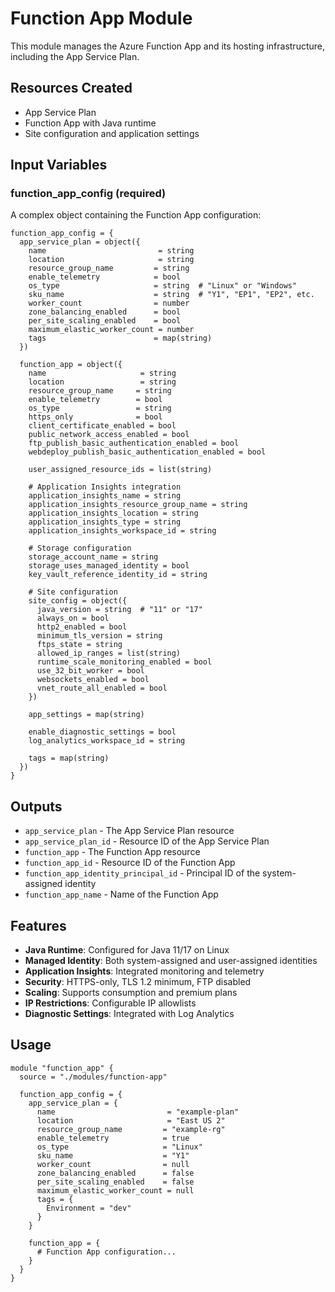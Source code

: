 # Function App Module

This module manages the Azure Function App and its hosting infrastructure, including the App Service Plan.

## Resources Created

- App Service Plan
- Function App with Java runtime
- Site configuration and application settings

## Input Variables

### function_app_config (required)
A complex object containing the Function App configuration:

```hcl
function_app_config = {
  app_service_plan = object({
    name                         = string
    location                     = string
    resource_group_name         = string
    enable_telemetry            = bool
    os_type                     = string  # "Linux" or "Windows"
    sku_name                    = string  # "Y1", "EP1", "EP2", etc.
    worker_count                = number
    zone_balancing_enabled      = bool
    per_site_scaling_enabled    = bool
    maximum_elastic_worker_count = number
    tags                        = map(string)
  })
  
  function_app = object({
    name                     = string
    location                 = string
    resource_group_name     = string
    enable_telemetry        = bool
    os_type                 = string
    https_only              = bool
    client_certificate_enabled = bool
    public_network_access_enabled = bool
    ftp_publish_basic_authentication_enabled = bool
    webdeploy_publish_basic_authentication_enabled = bool
    
    user_assigned_resource_ids = list(string)
    
    # Application Insights integration
    application_insights_name = string
    application_insights_resource_group_name = string
    application_insights_location = string
    application_insights_type = string
    application_insights_workspace_id = string
    
    # Storage configuration
    storage_account_name = string
    storage_uses_managed_identity = bool
    key_vault_reference_identity_id = string
    
    # Site configuration
    site_config = object({
      java_version = string  # "11" or "17"
      always_on = bool
      http2_enabled = bool
      minimum_tls_version = string
      ftps_state = string
      allowed_ip_ranges = list(string)
      runtime_scale_monitoring_enabled = bool
      use_32_bit_worker = bool
      websockets_enabled = bool
      vnet_route_all_enabled = bool
    })
    
    app_settings = map(string)
    
    enable_diagnostic_settings = bool
    log_analytics_workspace_id = string
    
    tags = map(string)
  })
}
```

## Outputs

- `app_service_plan` - The App Service Plan resource
- `app_service_plan_id` - Resource ID of the App Service Plan
- `function_app` - The Function App resource
- `function_app_id` - Resource ID of the Function App
- `function_app_identity_principal_id` - Principal ID of the system-assigned identity
- `function_app_name` - Name of the Function App

## Features

- **Java Runtime**: Configured for Java 11/17 on Linux
- **Managed Identity**: Both system-assigned and user-assigned identities
- **Application Insights**: Integrated monitoring and telemetry
- **Security**: HTTPS-only, TLS 1.2 minimum, FTP disabled
- **Scaling**: Supports consumption and premium plans
- **IP Restrictions**: Configurable IP allowlists
- **Diagnostic Settings**: Integrated with Log Analytics

## Usage

```hcl
module "function_app" {
  source = "./modules/function-app"
  
  function_app_config = {
    app_service_plan = {
      name                         = "example-plan"
      location                     = "East US 2"
      resource_group_name         = "example-rg"
      enable_telemetry            = true
      os_type                     = "Linux"
      sku_name                    = "Y1"
      worker_count                = null
      zone_balancing_enabled      = false
      per_site_scaling_enabled    = false
      maximum_elastic_worker_count = null
      tags = {
        Environment = "dev"
      }
    }
    
    function_app = {
      # Function App configuration...
    }
  }
}
```